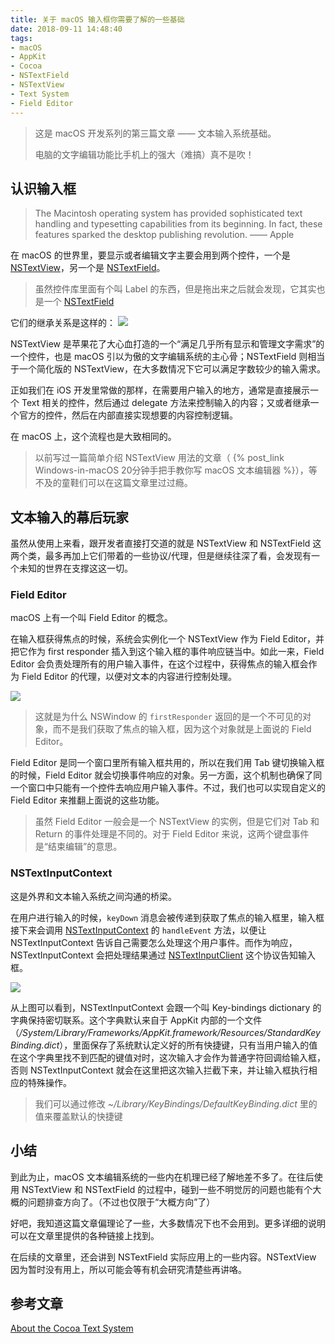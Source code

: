 ```yaml
---
title: 关于 macOS 输入框你需要了解的一些基础
date: 2018-09-11 14:48:40
tags:
- macOS
- AppKit
- Cocoa
- NSTextField
- NSTextView
- Text System
- Field Editor
---
```


> 这是 macOS 开发系列的第三篇文章 —— 文本输入系统基础。
>
> 电脑的文字编辑功能比手机上的强大（难搞）真不是吹！  

<!--more-->

## 认识输入框
> The Macintosh operating system has provided sophisticated text handling and typesetting capabilities from its beginning. In fact, these features sparked the desktop publishing revolution. —— Apple  

在 macOS 的世界里，要显示或者编辑文字主要会用到两个控件，一个是 [NSTextView](https://developer.apple.com/documentation/appkit/nstextview)，另一个是 [NSTextField](https://developer.apple.com/documentation/appkit/nstextfield)。

> 虽然控件库里面有个叫 Label 的东西，但是拖出来之后就会发现，它其实也是一个  [NSTextField](https://developer.apple.com/documentation/appkit/nstextfield)  

它们的继承关系是这样的：
![](/uploads/the-basic-of-macos-text-view-system/7004648D-1B33-476E-8788-8D894D8B08E9.png)

NSTextView 是苹果花了大心血打造的一个“满足几乎所有显示和管理文字需求”的一个控件，也是 macOS 引以为傲的文字编辑系统的主心骨；NSTextField 则相当于一个简化版的 NSTextView，在大多数情况下它可以满足字数较少的输入需求。

正如我们在 iOS 开发里常做的那样，在需要用户输入的地方，通常是直接展示一个 Text 相关的控件，然后通过 delegate 方法来控制输入的内容；又或者继承一个官方的控件，然后在内部直接实现想要的内容控制逻辑。

在 macOS 上，这个流程也是大致相同的。

> 以前写过一篇简单介绍 NSTextView 用法的文章（ {% post_link Windows-in-macOS 20分钟手把手教你写 macOS 文本编辑器 %}），等不及的童鞋们可以在这篇文章里过过瘾。  

## 文本输入的幕后玩家
虽然从使用上来看，跟开发者直接打交道的就是 NSTextView 和 NSTextField 这两个类，最多再加上它们带着的一些协议/代理，但是继续往深了看，会发现有一个未知的世界在支撑这这一切。

### Field Editor
macOS 上有一个叫 Field Editor 的概念。

在输入框获得焦点的时候，系统会实例化一个 NSTextView 作为 Field Editor，并把它作为 first responder 插入到这个输入框的事件响应链当中。如此一来，Field Editor 会负责处理所有的用户输入事件，在这个过程中，获得焦点的输入框会作为 Field Editor 的代理，以便对文本的内容进行控制处理。

![](/uploads/the-basic-of-macos-text-view-system/field_editor_2x.png)

> 这就是为什么 NSWindow 的 `firstResponder` 返回的是一个不可见的对象，而不是我们获取了焦点的输入框，因为这个对象就是上面说的 Field Editor。  

Field Editor 是同一个窗口里所有输入框共用的，所以在我们用 Tab 键切换输入框的时候，Field Editor 就会切换事件响应的对象。另一方面，这个机制也确保了同一个窗口中只能有一个控件去响应用户输入事件。不过，我们也可以实现自定义的 Field Editor 来推翻上面说的这些功能。

> 虽然 Field Editor 一般会是一个 NSTextView 的实例，但是它们对 Tab 和 Return 的事件处理是不同的。对于 Field Editor 来说，这两个键盘事件是“结束编辑”的意思。  

### NSTextInputContext
这是外界和文本输入系统之间沟通的桥梁。

在用户进行输入的时候，`keyDown` 消息会被传递到获取了焦点的输入框里，输入框接下来会调用 [NSTextInputContext](https://developer.apple.com/documentation/appkit/nstextinputcontext) 的 `handleEvent` 方法，以便让 NSTextInputContext 告诉自己需要怎么处理这个用户事件。而作为响应，NSTextInputContext 会把处理结果通过 [NSTextInputClient](https://developer.apple.com/documentation/appkit/nstextinputclient) 这个协议告知输入框。

![](/uploads/the-basic-of-macos-text-view-system/F200783C-8569-4396-BC36-4DAD92E810DF.png)

从上图可以看到，NSTextInputContext 会跟一个叫 Key-bindings dictionary 的字典保持密切联系。这个字典默认来自于 AppKit 内部的一个文件（*/System/Library/Frameworks/AppKit.framework/Resources/StandardKeyBinding.dict*），里面保存了系统默认定义好的所有快捷键，只有当用户输入的值在这个字典里找不到匹配的键值对时，这次输入才会作为普通字符回调给输入框，否则 NSTextInputContext 就会在这里把这次输入拦截下来，并让输入框执行相应的特殊操作。

> 我们可以通过修改 *~/Library/KeyBindings/DefaultKeyBinding.dict* 里的值来覆盖默认的快捷键  

## 小结
到此为止，macOS 文本编辑系统的一些内在机理已经了解地差不多了。在往后使用 NSTextView 和 NSTextField 的过程中，碰到一些不明觉厉的问题也能有个大概的问题排查方向了。（不过也仅限于“大概方向”了）

好吧，我知道这篇文章偏理论了一些，大多数情况下也不会用到。更多详细的说明可以在文章里提供的各种链接上找到。

在后续的文章里，还会讲到 NSTextField 实际应用上的一些内容。NSTextView 因为暂时没有用上，所以可能会等有机会研究清楚些再讲咯。

## 参考文章
[About the Cocoa Text System](https://developer.apple.com/library/archive/documentation/TextFonts/Conceptual/CocoaTextArchitecture/Introduction/Introduction.html#//apple_ref/doc/uid/TP40009459-CH1-SW1)